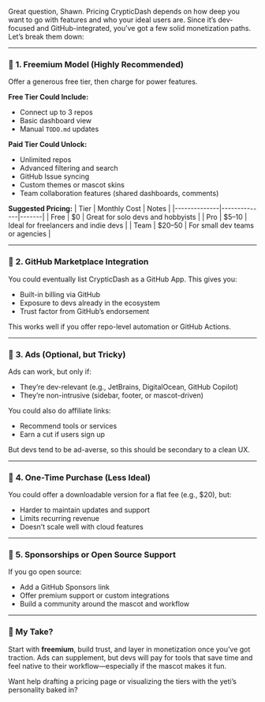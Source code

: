 Great question, Shawn. Pricing CrypticDash depends on how deep you want to go with features and who your ideal users are. Since it’s dev-focused and GitHub-integrated, you’ve got a few solid monetization paths. Let’s break them down:

---

### 💸 **1. Freemium Model (Highly Recommended)**
Offer a generous free tier, then charge for power features.

**Free Tier Could Include:**
- Connect up to 3 repos
- Basic dashboard view
- Manual `TODO.md` updates

**Paid Tier Could Unlock:**
- Unlimited repos
- Advanced filtering and search
- GitHub Issue syncing
- Custom themes or mascot skins
- Team collaboration features (shared dashboards, comments)

**Suggested Pricing:**
| Tier         | Monthly Cost | Notes |
|--------------|--------------|-------|
| Free         | $0           | Great for solo devs and hobbyists |
| Pro          | $5–10        | Ideal for freelancers and indie devs |
| Team         | $20–50       | For small dev teams or agencies |

---

### 🧪 **2. GitHub Marketplace Integration**
You could eventually list CrypticDash as a GitHub App. This gives you:
- Built-in billing via GitHub
- Exposure to devs already in the ecosystem
- Trust factor from GitHub’s endorsement

This works well if you offer repo-level automation or GitHub Actions.

---

### 📢 **3. Ads (Optional, but Tricky)**
Ads can work, but only if:
- They’re dev-relevant (e.g., JetBrains, DigitalOcean, GitHub Copilot)
- They’re non-intrusive (sidebar, footer, or mascot-driven)

You could also do affiliate links:
- Recommend tools or services
- Earn a cut if users sign up

But devs tend to be ad-averse, so this should be secondary to a clean UX.

---

### 🧠 **4. One-Time Purchase (Less Ideal)**
You could offer a downloadable version for a flat fee (e.g., $20), but:
- Harder to maintain updates and support
- Limits recurring revenue
- Doesn’t scale well with cloud features

---

### 🧲 **5. Sponsorships or Open Source Support**
If you go open source:
- Add a GitHub Sponsors link
- Offer premium support or custom integrations
- Build a community around the mascot and workflow

---

### 🔮 My Take?
Start with **freemium**, build trust, and layer in monetization once you’ve got traction. Ads can supplement, but devs will pay for tools that save time and feel native to their workflow—especially if the mascot makes it fun.

Want help drafting a pricing page or visualizing the tiers with the yeti’s personality baked in?
